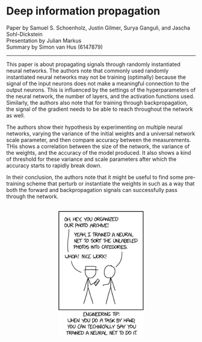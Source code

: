 # Deep information propagation
Paper by Samuel S. Schoenholz, Justin Gilmer, Surya Ganguli, and Jascha Sohl-Dickstein  
Presentation by Julian Markus  
Summary by Simon van Hus (6147879)

---

This paper is about propagating signals through randomly instantiated neural networks.
The authors note that commonly used randomly instantiated neural networks may not be training (optimally) because the signal of the input neurons does not make a meaningful connection to the output neurons.
This is influenced by the settings of the hyperparameters of the neural network, the number of layers, and the activation functions used.
Similarly, the authors also note that for training through backpropagation, the signal of the gradient needs to be able to reach throughout the network as well.

The authors show their hypothesis by experimenting on multiple neural networks, varying the variance of the initial weights and a universal network scale parameter, and then compare accuracy between the measurements.
THis shows a correlation between the size of the network, the variance of the weights, and the accuracy of the model produced.
It also shows a kind of threshold for these variance and scale parameters after which the accuracy starts to rapidly break down.

In their conclusion, the authors note that it might be useful to find some pre-training scheme that perturb or instantiate the weights in such as a way that both the forward and backpropagation signals can successfully pass through the network.

<br />
<img src="./memes/neural network.png"
    style="width: 45%; margin-left: 27.5%" />